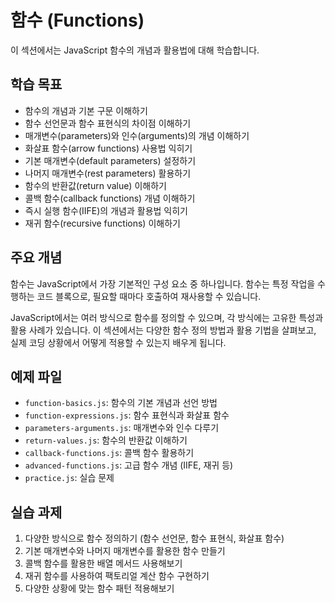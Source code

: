 # 함수 (Functions)

이 섹션에서는 JavaScript 함수의 개념과 활용법에 대해 학습합니다.

## 학습 목표

- 함수의 개념과 기본 구문 이해하기
- 함수 선언문과 함수 표현식의 차이점 이해하기
- 매개변수(parameters)와 인수(arguments)의 개념 이해하기
- 화살표 함수(arrow functions) 사용법 익히기
- 기본 매개변수(default parameters) 설정하기
- 나머지 매개변수(rest parameters) 활용하기
- 함수의 반환값(return value) 이해하기
- 콜백 함수(callback functions) 개념 이해하기
- 즉시 실행 함수(IIFE)의 개념과 활용법 익히기
- 재귀 함수(recursive functions) 이해하기

## 주요 개념

함수는 JavaScript에서 가장 기본적인 구성 요소 중 하나입니다. 함수는 특정 작업을 수행하는 코드 블록으로, 필요할 때마다 호출하여 재사용할 수 있습니다.

JavaScript에서는 여러 방식으로 함수를 정의할 수 있으며, 각 방식에는 고유한 특성과 활용 사례가 있습니다. 이 섹션에서는 다양한 함수 정의 방법과 활용 기법을 살펴보고, 실제 코딩 상황에서 어떻게 적용할 수 있는지 배우게 됩니다.

## 예제 파일

- `function-basics.js`: 함수의 기본 개념과 선언 방법
- `function-expressions.js`: 함수 표현식과 화살표 함수
- `parameters-arguments.js`: 매개변수와 인수 다루기
- `return-values.js`: 함수의 반환값 이해하기
- `callback-functions.js`: 콜백 함수 활용하기
- `advanced-functions.js`: 고급 함수 개념 (IIFE, 재귀 등)
- `practice.js`: 실습 문제

## 실습 과제

1. 다양한 방식으로 함수 정의하기 (함수 선언문, 함수 표현식, 화살표 함수)
2. 기본 매개변수와 나머지 매개변수를 활용한 함수 만들기
3. 콜백 함수를 활용한 배열 메서드 사용해보기
4. 재귀 함수를 사용하여 팩토리얼 계산 함수 구현하기
5. 다양한 상황에 맞는 함수 패턴 적용해보기 